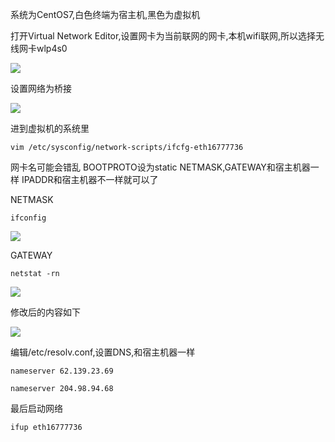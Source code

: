 系统为CentOS7,白色终端为宿主机,黑色为虚拟机

打开Virtual Network Editor,设置网卡为当前联网的网卡,本机wifi联网,所以选择无线网卡wlp4s0

![](http://7xqhly.com1.z0.glb.clouddn.com/s-thufemb.png)

设置网络为桥接

![](http://7xqhly.com1.z0.glb.clouddn.com/s-thumb.png)

进到虚拟机的系统里

`vim /etc/sysconfig/network-scripts/ifcfg-eth16777736`

网卡名可能会错乱
BOOTPROTO设为static
NETMASK,GATEWAY和宿主机器一样
IPADDR和宿主机器不一样就可以了

NETMASK

`ifconfig`

![](http://7xqhly.com1.z0.glb.clouddn.com/Screenshot%20from%202016-04-10%2008:52:17.png)

GATEWAY

`netstat -rn`

![](http://7xqhly.com1.z0.glb.clouddn.com/Screenshot%20from%202016-04-10%2008:59:29.png)


修改后的内容如下

![](http://7xqhly.com1.z0.glb.clouddn.com/Screenshot%20from%202016-04-10%2008:37:03.png)

编辑/etc/resolv.conf,设置DNS,和宿主机器一样

`nameserver 62.139.23.69`

`nameserver 204.98.94.68`

最后启动网络

`ifup eth16777736`
